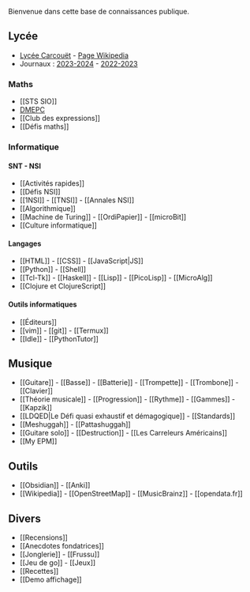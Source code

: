 Bienvenue dans cette base de connaissances publique.

## Lycée

- [Lycée Carcouët](http://carcouet.paysdelaloire.e-lyco.fr) -
[Page Wikipedia](http://fr.wikipedia.org/)
- Journaux :
  [2023-2024](http://github.com/grahack/2023-2024) -
  [2022-2023](http://github.com/grahack/2022-2023)

### Maths

- [[STS SIO]]
- [DMEPC](https://www.reseau-canope.fr/notice/des-maths-ensemble-et-pour-chacun-2nde.html)
- [[Club des expressions]]
- [[Défis maths]]

### Informatique

#### SNT - NSI

- [[Activités rapides]]
- [[Défis NSI]]
- [[1NSI]] - [[TNSI]] - [[Annales NSI]]
- [[Algorithmique]]
- [[Machine de Turing]] - [[OrdiPapier]] - [[microBit]]
- [[Culture informatique]]

#### Langages

- [[HTML]] - [[CSS]] - [[JavaScript|JS]]
- [[Python]] -  [[Shell]]
- [[Tcl-Tk]] - [[Haskell]] - [[Lisp]] - [[PicoLisp]] - [[MicroAlg]]
- [[Clojure et ClojureScript]]

#### Outils informatiques

- [[Éditeurs]]
- [[vim]] - [[git]] - [[Termux]]
- [[Idle]] - [[PythonTutor]]

## Musique

- [[Guitare]] - [[Basse]] - [[Batterie]] -
  [[Trompette]] - [[Trombone]] - [[Clavier]]
- [[Théorie musicale]] - [[Progression]] - [[Rythme]] - [[Gammes]] - [[Kapzik]]
- [[LDQED|Le Défi quasi exhaustif et démagogique]] - [[Standards]]
- [[Meshuggah]] - [[Pattashuggah]]
- [[Guitare solo]] - [[Destruction]] - [[Les Carreleurs Américains]]
- [[My EPM]]

## Outils

- [[Obsidian]] - [[Anki]]
- [[Wikipedia]] - [[OpenStreetMap]] - [[MusicBrainz]] -
  [[opendata.fr]]

## Divers

- [[Recensions]]
- [[Anecdotes fondatrices]]
- [[Jonglerie]] - [[Frussu]]
- [[Jeu de go]] - [[Jeux]]
- [[Recettes]]
- [[Demo affichage]]
